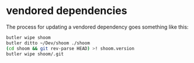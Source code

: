 # vendored dependencies

The process for updating a vendored dependency goes something like this:

```bash
butler wipe shoom
butler ditto ~/Dev/shoom ./shoom
(cd shoom && git rev-parse HEAD) >! shoom.version
butler wipe shoom/.git
```
